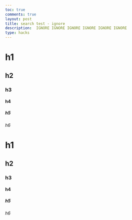```yaml
---
toc: true
comments: true
layout: post
title: search test - ignore
description:  IGNORE IGNORE IGNORE IGNORE IGNORE IGNORE 
type: hacks
---
```



# h1
## h2
### h3
#### h4
##### h5
###### h6


<h1> h1 </h1>
<h2> h2 </h2>
<h3> h3 </h3>
<h4> h4 </h4>
<h5> h5 </h5>
<h6> h6 </h6>